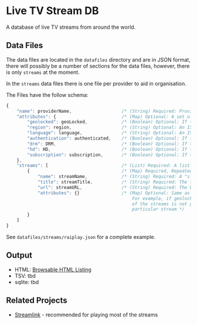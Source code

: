 # Live TV Stream DB

A database of live TV streams from around the world. 


## Data Files

The data files are located in the `datafiles` directory and are in JSON format, there will possibly be a number of sections for the data files, however, there is only `streams` at the moment.
 
In the `streams` data files there is one file per provider to aid in organisation.
 
The Files have the follow schema:

```js
{
    "name": providerName,                   /* (String) Required: Provider Name, usually the domain name; eg. raiplay.it */
    "attributes": {                         /* (Map) Optional: A set of default attributes for the streams */
        "geolocked": geoLocked,             /* (Boolean) Optional: If the stream is geolocked or not; Default=false */
        "region": region,                   /* (String) Optional: An ISO3116 alpha2 country code; eg. ES; Default=null */
        "language": language,               /* (String) Optional: An ISO639 alpha3 language code; eg. cat; Default=und */
        "authentication": authenticated,    /* (Boolean) Optional: If the streams require authentication; Default=false */
        "drm": DRM,                         /* (Boolean) Optional: If the stream is protected by DRM; Default=false */
        "hd": HD,                           /* (Boolean) Optional: If the stream is available in High Definition; Default=false*/
        "subscription": subscription,       /* (Boolean) Optional: If the stream requires are subscription to view, implies authentication; Default=false*/
    },
    "streams": [                            /* (List) Required: A list of the streams available from the provider */
        {                                   /* (Map) Required, Repeated: Information about a stream */
            "name": streamName,             /* (String) Required: A "slug" style name, this must be unique in the set of streams; eg. bbcnews */
            "title": streamTitle,           /* (String) Required: The title of the stream, eg. BBC News */
            "url": streamURL,               /* (String) Required: The URL for the stream, eg. http://www.rtve.es/directo/la-1/ */
            "attributes": {}                /* (Map) Optional: Same as the top level attributes, but override for the current stream 
                                                For example, if geolocked is true in the top level attributes, but one 
                                                of the streams is not geolocked, then geolocked can be set here for that 
                                                particular stream */
        }
    ]
}
```

See `datafiles/streams/raiplay.json` for a complete example.

## Output

- HTML: [Browsable HTML Listing](https://beardypig.github.io/tv-stream-db/)
- TSV: tbd
- sqlite: tbd


## Related Projects
 
- [Streamlink](http://github.com/streamlink/streamlink) - recommended for playing most of the streams
